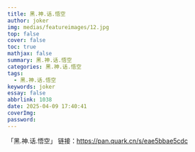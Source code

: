 ```yaml
---
title: 黑.神.话.悟空
author: joker
img: medias/featureimages/12.jpg
top: false
cover: false
toc: true
mathjax: false
summary: 黑.神.话.悟空
categories: 黑.神.话.悟空
tags:
  - 黑.神.话.悟空
keywords: joker
essay: false
abbrlink: 1038
date: 2025-04-09 17:40:41
coverImg:
password:
---
```


「黑.神.话.悟空」
链接：https://pan.quark.cn/s/eae5bbae5cdc
